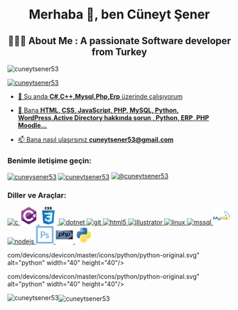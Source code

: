<h1 align="center">Merhaba 👋, ben Cüneyt Şener</h1>
<h2 align="center">👨🏻‍💻  About Me : A passionate Software developer from Turkey</h2>

<p align="left"> <img src= "https://komarev.com/ghpvc/?username=cuneytsener53&label=Profile%20views&color=0e75b6&style=flat" alt="cuneytsener53" /> </p>

<p align="left"> <a href="https: //github.com/ryo-ma/github-profile-trophy"><img src="https://github-profile-trophy.vercel.app/?username=cuneytsener53" alt="cuneytsener53" /></ a> </p>

- 🔭 Şu anda **C#,C++,Mysql,Php,Erp** üzerinde çalışıyorum

- 💬 Bana **HTML, CSS, JavaScript, PHP, MySQL, Python, WordPress,Active Directory hakkında sorun , Python, ERP ,PHP Moodle...**

- 📫 Bana nasıl ulaşırsınız **cuneytsener53@gmail.com**

<h3 align="left">Benimle iletişime geçin:</h3>
<p align="left">
<a href="https://linkedin.com/in/cuneysener53" target="boş"><img align="center" src="https://raw.githubusercontent.com/rahuldkjain/github-profile-readme -generator/master/src/images/icons/Social/linked-in-alt.svg" alt="cuneysener53" height="30" width="40" /></a>
<a href="https:/ /www.hackerrank.com/cuneytsener53" target="boş"><img align="center" src="https://raw.githubusercontent.com/rahuldkjain/github-profile-readme-generator/master/src/images /icons/Social/hackerrank.svg" alt="cuneytsener53" height="30" width="40" /></a>
<a href="https://www.hackerearth.com/@cuneytsener53" target= "boş"><img hizalama="merkez"src="https://raw.githubusercontent.com/rahuldkjain/github-profile-readme-generator/master/src/images/icons/Social/hackerearth.svg" alt="@cuneytsener53" height="30" width= "40" /></a>
</p>

<h3 align="left">Diller ve Araçlar:</h3>
<p align="left"> <a href="https://www.cprogramming.com/" target="_blank" rel="noreferrer"> <img src="https://raw.githubusercontent.com/ devicons/devicon/master/icons/c/c-original.svg" alt="c" width="40" height="40"/> </a> <a href="https://www.w3schools. com/cs/" target="_blank" rel="noreferrer"> <img src="https://raw.githubusercontent.com/devicons/devicon/master/icons/csharp/csharp-original.svg" alt=" csharp" width="40" height="40"/> </a> <a href="https://www.w3schools.com/css/" target="_blank" rel="noreferrer"> <img src ="https://raw.githubusercontent.com/devicons/devicon/master/icons/css3/css3-original-wordmark.svg" alt="css3" width="40" height="40"/> </a> <a href ="https://dotnet.microsoft.com/" target="_blank" rel="noreferrer"> <img src="https://raw.githubusercontent.com/devicons/devicon/master/icons/dot-net /dot-net-original-wordmark.svg" alt="dotnet" width="40" height="40"/> </a> <a href="https://git-scm.com/" target= "_blank" rel="noreferrer"> <img src="https://www.vectorlogo.zone/logos/git-scm/git-scm-icon.svg" alt="git" width="40" height= "40"/> </a> <a href="https://www.w3.org/html/" target="_blank" rel="noreferrer"> <img src="https://raw.githubusercontent.com/devicons/devicon/master/icons /html5/html5-original-wordmark.svg" alt="html5" width="40" height="40"/> </a> <a href="https://www.adobe.com/in/products /illustrator.html" target="_blank" rel="noreferrer"> <img src="https://www.vectorlogo.zone/logos/adobe_illustrator/adobe_illustrator-icon.svg" alt="illustrator" width="40 " height="40"/> </a> <a href="https://www.linux.org/" target="_blank" rel="noreferrer"> <img src="https://raw. githubusercontent.com/devicons/devicon/master/icons/linux/linux-original.svg" alt="linux" width="40" height="40"/> </a> <a href="https://www. microsoft.com/en-us/sql-server" target="_blank" rel="noreferrer"> <img src="https://www.svgrepo.com/show/303229/microsoft-sql-server-logo. svg" alt="mssql" width="40" height="40"/> </a> <a href="https://www.mysql.com/" target="_blank" rel="noreferrer"> <img src="https://raw.githubusercontent.com/devicons/devicon/master/icons/mysql/mysql-original-wordmark.svg" alt="mysql" width="40" height="40"/> </a> <a href="https://nodejs.org" target="_blank" rel="noreferrer"> <img src="https://raw.githubusercontent.com/devicons/devicon/master/icons/nodejs/nodejs- orijinal-wordmark.svg" alt="nodejs" width="40" height="40"/> </a> <a href="https://www.photoshop.com/en" target="_blank" rel ="noreferrer"> <img src="https://raw.githubusercontent.com/devicons/devicon/master/icons/photoshop/photoshop-line.svg" alt="photoshop" width="40" height="40 "/> </a> <a href="https://www.php.net" target="_blank" rel="noreferrer"> <img src="https://raw.githubusercontent.com/devicons/devicon/master/icons/php/php-original.svg" alt="php" width="40" height="40"/> </a> <a href="https://www. python.org" target="_blank" rel="noreferrer"> <img src="https://raw.githubusercontent.com/devicons/devicon/master/icons/python/python-original.svg" alt="python " width="40" height="40"/> </a> </p>com/devicons/devicon/master/icons/python/python-original.svg" alt="python" width="40" height="40"/> </a> </p>com/devicons/devicon/master/icons/python/python-original.svg" alt="python" width="40" height="40"/> </a> </p>

<p><img align="left" src="https://github-readme-stats.vercel.app/api/top-langs?username=cuneytsener53&show_icons=true&locale=tr&layout=compact" alt="cuneytsener53" /> </p>

<p> <img align="center" src="https://github-readme-stats.vercel.app/api?username=cuneytsener53&show_icons=true&locale=en" alt="cuneytsener53" /> </p>
